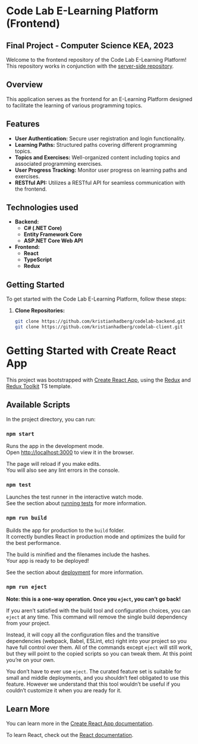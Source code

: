 # Code Lab E-Learning Platform (Frontend)

## Final Project - Computer Science KEA, 2023

Welcome to the frontend repository of the Code Lab E-Learning Platform! This repository works in conjunction with the [server-side repository](https://github.com/kristianhadberg/codelab-server).

## Overview

This application serves as the frontend for an E-Learning Platform designed to facilitate the learning of various programming topics.

## Features

- **User Authentication:** Secure user registration and login functionality.
- **Learning Paths:** Structured paths covering different programming topics.
- **Topics and Exercises:** Well-organized content including topics and associated programming exercises.
- **User Progress Tracking:** Monitor user progress on learning paths and exercises.
- **RESTful API:** Utilizes a RESTful API for seamless communication with the frontend.

## Technologies used
- **Backend:**
   - **C# (.NET Core)**
   - **Entity Framework Core**
   - **ASP.NET Core Web API**
- **Frontend:**
   - **React**
   - **TypeScript**
   - **Redux**

## Getting Started

To get started with the Code Lab E-Learning Platform, follow these steps:

1. **Clone Repositories:**
   ```bash
   git clone https://github.com/kristianhadberg/codelab-backend.git
   git clone https://github.com/kristianhadberg/codelab-client.git


# Getting Started with Create React App

This project was bootstrapped with [Create React App](https://github.com/facebook/create-react-app), using the [Redux](https://redux.js.org/) and [Redux Toolkit](https://redux-toolkit.js.org/) TS template.

## Available Scripts

In the project directory, you can run:

### `npm start`

Runs the app in the development mode.\
Open [http://localhost:3000](http://localhost:3000) to view it in the browser.

The page will reload if you make edits.\
You will also see any lint errors in the console.

### `npm test`

Launches the test runner in the interactive watch mode.\
See the section about [running tests](https://facebook.github.io/create-react-app/docs/running-tests) for more information.

### `npm run build`

Builds the app for production to the `build` folder.\
It correctly bundles React in production mode and optimizes the build for the best performance.

The build is minified and the filenames include the hashes.\
Your app is ready to be deployed!

See the section about [deployment](https://facebook.github.io/create-react-app/docs/deployment) for more information.

### `npm run eject`

**Note: this is a one-way operation. Once you `eject`, you can’t go back!**

If you aren’t satisfied with the build tool and configuration choices, you can `eject` at any time. This command will remove the single build dependency from your project.

Instead, it will copy all the configuration files and the transitive dependencies (webpack, Babel, ESLint, etc) right into your project so you have full control over them. All of the commands except `eject` will still work, but they will point to the copied scripts so you can tweak them. At this point you’re on your own.

You don’t have to ever use `eject`. The curated feature set is suitable for small and middle deployments, and you shouldn’t feel obligated to use this feature. However we understand that this tool wouldn’t be useful if you couldn’t customize it when you are ready for it.

## Learn More

You can learn more in the [Create React App documentation](https://facebook.github.io/create-react-app/docs/getting-started).

To learn React, check out the [React documentation](https://reactjs.org/).
